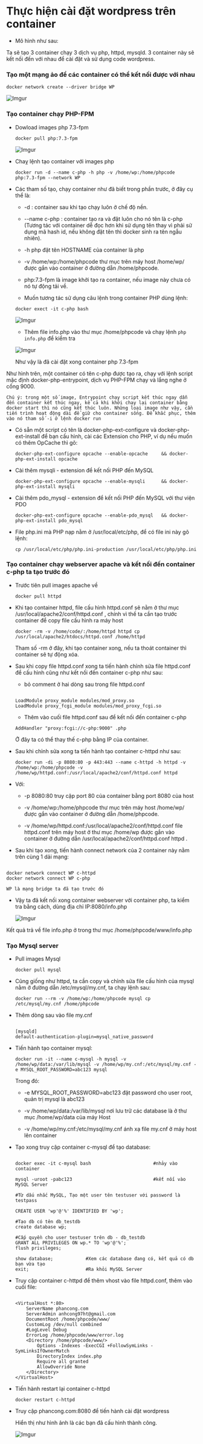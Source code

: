 # Thực hiện cài đặt wordpress trên container

- Mô hình như sau:

Ta sẽ tạo 3 container chạy 3 dịch vụ php, httpd, mysqld. 3 container này sẽ kết nối đến với nhau để cài đặt và sử dụng code wordpress.

### Tạo một mạng ảo để các container có thể kết nối được với nhau

` docker network create --driver bridge WP `

![Imgur](https://imgur.com/E1ZPDhz.png)

### Tạo container chạy PHP-FPM

- Dowload images php 7.3-fpm

    ` docker pull php:7.3-fpm `

    ![Imgur](https://imgur.com/h05evtq.png)

- Chaỵ lệnh tạo container với images php

    ` docker run -d --name c-php -h php -v /home/wp:/home/phpcode php:7.3-fpm --network WP `

- Các tham số tạo, chạy container như đã biết trong phần trước, ở đây cụ thể là:

    - -d : container sau khi tạo chạy luôn ở chế độ nền.

    - --name c-php : container tạo ra và đặt luôn cho nó tên là c-php (Tương tác với container dễ đọc hơn khi sử dụng tên thay vì phải sử dụng mã hash id, nếu không đặt tên thì docker sinh ra tên ngẫu nhiên).

    - -h php đặt tên HOSTNAME của container là php
    
    - -v /home/wp:/home/phpcode thư mục trên máy host /home/wp/ được gắn vào container ở đường dẫn /home/phpcode.
    
    - php:7.3-fpm là image khởi tạo ra container, nếu image này chưa có nó tự động tải về.

    - Muốn tương tác sử dụng câu lệnh trong container PHP dùng lệnh:

    `docker exect -it c-php bash`

    ![Imgur](https://imgur.com/hpdGGfp.png)

    - Thêm file info.php vào thư mục /home/phpcode  và chạy lệnh ` php info.php ` để kiểm tra

    ![Imgur](https://imgur.com/ETk9Pil.png)

    Như vậy là đã cài đặt xong container php 7.3-fpm
    
Như hình trên, một container có tên c-php được tạo ra, chạy với lệnh script mặc định docker-php-entrypoint, dịch vụ PHP-FPM chạy và lắng nghe ở cổng 9000.

 ` Chú ý: trong một số image, Entrypoint chạy script kết thúc ngay dẫn đến container kết thúc ngay, kể cả khi khởi chạy lại container bằng docker start thì nó cũng kết thúc luôn. Những loại image như vậy, cần tiến trình hoạt động dài để giữ cho container sống. Để khắc phục, thêm vào nó tham số -i ở lệnh docker run `


- Có sẵn một script có tên là docker-php-ext-configure và docker-php-ext-install để bạn cấu hình, cài các Extension cho PHP, ví dụ nếu muốn có thêm OpCache thì gõ:

    ` docker-php-ext-configure opcache --enable-opcache     && docker-php-ext-install opcache `

- Cài thêm mysqli - extension để kết nối PHP đến MySQL

    ` docker-php-ext-configure opcache --enable-mysqli      && docker-php-ext-install mysqli `
    
- Cài thêm pdo_mysql - extension để kết nối PHP đến MySQL với thư viện PDO

    ` docker-php-ext-configure opcache --enable-pdo_mysql   && docker-php-ext-install pdo_mysql `

- File php.ini mà PHP nạp nằm ở /usr/local/etc/php, để có file ini này gõ lệnh:

    ` cp /usr/local/etc/php/php.ini-production /usr/local/etc/php/php.ini `

### Tạo container chạy webserver apache và kết nối đến container c-php ta tạo trước đó

- Trước tiên pull images apache về

    ` docker pull httpd `

- Khi tạo container httpd, file cấu hình httpd.conf sẽ nằm ở thư mục    /usr/local/apache2/conf/httpd.conf , chính vì thế ta cần tạo trước container để copy file cấu hình ra máy host

    ` docker -rm -v /home/code/:/home/httpd httpd cp /usr/local/apache2/htdocs/httpd.conf /home/httpd `

    Tham số -rm ở đây, khi tạo container xong, nếu ta thoát container thì container sẽ tự động xóa.

- Sau khi copy file httpd.conf xong ta tiến hành chỉnh sửa file httpd.conf để cấu hình cũng như kết nối đến container c-php như sau:

    - bỏ comment ở hai dòng sau trong file httpd.conf

    ``` 
    
    LoadModule proxy_module modules/mod_proxy.so
    LoadModule proxy_fcgi_module modules/mod_proxy_fcgi.so

    ```

     - Thêm vào cuối file httpd.conf sau để kết nối đến container c-php

    ` AddHandler "proxy:fcgi://c-php:9000" .php `

     Ở đây ta có thể thay thế c-php bằng IP của container.

- Sau khi chỉnh sửa xong ta tiến hành tạo container c-httpd như sau:

    ` docker run -di -p 8080:80 -p 443:443 --name c-httpd -h httpd -v /home/wp:/home/phpcode -v /home/wp/httpd.conf:/usr/local/apache2/conf/httpd.conf httpd `

- Với:

    - -p 8080:80 truy cập port 80 của container bằng port 8080 của host

    - -v /home/wp:/home/phpcode thư mục trên máy host /home/wp/ được gắn vào container ở đường dẫn /home/phpcode.

    - -v /home/wp/httpd.conf:/usr/local/apache2/conf/httpd.conf file httpd.conf trên máy host ở thư mục /home/wp được gắn vào container ở đường dẫn /usr/local/apache2/conf/httpd.conf httpd .

- Sau khi tạo xong, tiến hành connect network của 2 container này nằm trên cùng 1 dải mạng:

```

docker network connect WP c-httpd
docker network connect WP c-php

WP là mạng bridge ta đã tạo trước đó

```

- Vậy ta đã kết nối xong container webserver với container php, ta kiểm tra bằng cách, dùng địa chỉ IP:8080/info.php

    ![Imgur](https://imgur.com/HTxRV8b.png)

Kết quả trả về file info.php ở trong thư mục /home/phpcode/www/info.php

### Tạo Mysql server

- Pull images Mysql

    ` docker pull mysql `

- Cũng giống như httpd, ta cần copy và chỉnh sửa file cấu hình của mysql nằm ở đường dẫn /etc/mysql/my.cnf, ta chạy lệnh sau:

    ` docker run --rm -v /home/wp:/home/phpcode mysql cp /etc/mysql/my.cnf /home/phpcode `

- Thêm dòng sau vào file my.cnf

    ```

    [mysqld]
    default-authentication-plugin=mysql_native_password 
    
    ```

- Tiến hành tạo container mysql:

    ` docker run -it --name c-mysql -h mysql -v /home/wp/data:/var/lib/mysql -v /home/wp/my.cnf:/etc/mysql/my.cnf -e MYSQL_ROOT_PASSWORD=abc123 mysql `

    Trong đó:

    - -e MYSQL_ROOT_PASSWORD=abc123 đặt password cho user root, quản trị mysql là abc123

    - -v /home/wp/data:/var/lib/mysql nơi lưu trữ các database là ở thư mục /home/wp/data của máy Host

    - -v /home/wp/my.cnf:/etc/mysql/my.cnf ánh xạ file my.cnf ở máy host lên container

- Tạo xong truy cập container c-mysql để tạo database:

    ```

    docker exec -it c-mysql bash                       #nhảy vào container

    mysql -uroot -pabc123                              #kết nối vào MySQL Server

    #Từ dấu nhắc MySQL, Tạo một user tên testuser với password là testpass

    CREATE USER 'wp'@'%' IDENTIFIED BY 'wp';

    #Tạo db có tên db_testdb
    create database wp;

    #Cấp quyền cho user testuser trên db - db_testdb
    GRANT ALL PRIVILEGES ON wp.* TO 'wp'@'%';
    flush privileges;

    show database;            #Xem các database đang có, kết quả có db bạn vừa tạo
    exit;                     #Ra khỏi MySQL Server

    ```

- Truy cập container c-httpd để thêm vhost vào file httpd.conf, thêm vào cuối file:

    ```

    <VirtualHost *:80>
        ServerName phancong.com
        ServerAdmin anhcong97ht@gmail.com
        DocumentRoot /home/phpcode/www/
        CustomLog /dev/null combined
        #LogLevel Debug
        ErrorLog /home/phpcode/www/error.log
        <Directory /home/phpcode/www/>
            Options -Indexes -ExecCGI +FollowSymLinks -SymLinksIfOwnerMatch
            DirectoryIndex index.php
            Require all granted
            AllowOverride None
        </Directory>
    </VirtualHost>

    ```

- Tiến hành restart lại container c-httpd

    `docker restart c-httpd `

- Truy cập phancong.com:8080 để tiến hành cài đặt wordpress

    Hiển thị như hình ảnh là các bạn đã cấu hình thành công.

    ![Imgur](https://imgur.com/yIfEonV.png)



